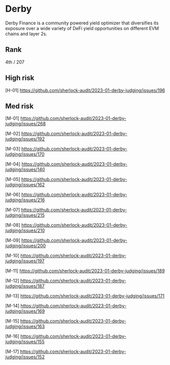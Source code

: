 # Derby
Derby Finance is a community powered yield optimizer that diversifies its exposure over a wide variety of DeFi yield opportunities on different EVM chains and layer 2s.

## Rank
4th / 207

## High risk
[H-01] https://github.com/sherlock-audit/2023-01-derby-judging/issues/196

## Med risk
[M-01] https://github.com/sherlock-audit/2023-01-derby-judging/issues/268

[M-02] https://github.com/sherlock-audit/2023-01-derby-judging/issues/192

[M-03] https://github.com/sherlock-audit/2023-01-derby-judging/issues/170

[M-04] https://github.com/sherlock-audit/2023-01-derby-judging/issues/140

[M-05] https://github.com/sherlock-audit/2023-01-derby-judging/issues/162

[M-06] https://github.com/sherlock-audit/2023-01-derby-judging/issues/216

[M-07] https://github.com/sherlock-audit/2023-01-derby-judging/issues/215

[M-08] https://github.com/sherlock-audit/2023-01-derby-judging/issues/210

[M-09] https://github.com/sherlock-audit/2023-01-derby-judging/issues/200

[M-10] https://github.com/sherlock-audit/2023-01-derby-judging/issues/197

[M-11] https://github.com/sherlock-audit/2023-01-derby-judging/issues/189

[M-12] https://github.com/sherlock-audit/2023-01-derby-judging/issues/187

[M-13] https://github.com/sherlock-audit/2023-01-derby-judging/issues/171

[M-14] https://github.com/sherlock-audit/2023-01-derby-judging/issues/169

[M-15] https://github.com/sherlock-audit/2023-01-derby-judging/issues/163

[M-16] https://github.com/sherlock-audit/2023-01-derby-judging/issues/155

[M-17] https://github.com/sherlock-audit/2023-01-derby-judging/issues/152
